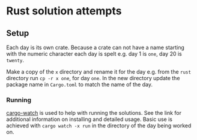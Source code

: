 # Rust solution attempts

## Setup

Each day is its own crate. Because a crate can not have a name starting with
the numeric character each day is spelt e.g. day 1 is `one`, day 20 is
`twenty`.

Make a copy of the `x` directory and rename it for the day e.g. from the `rust`
directory run `cp -r x one`, for day `one`. In the new directory update the
package name in `Cargo.toml` to match the name of the day.

### Running

[cargo-watch](https://crates.io/crates/cargo-watch) is used to help with
running the solutions. See the link for additional information on installing
and detailed usage. Basic use is achieved with `cargo watch -x run` in the
directory of the day being worked on.
